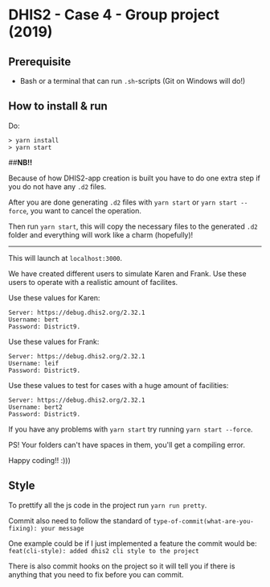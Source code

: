 # DHIS2 - Case 4 - Group project (2019)

## Prerequisite

- Bash or a terminal that can run `.sh`-scripts (Git on Windows will do!)

## How to install & run

Do:

```
> yarn install
> yarn start
```

##****NB!!****

Because of how DHIS2-app creation is built you have to do one extra step if you do not have any `.d2` files.

After you are done generating `.d2` files with `yarn start` or `yarn start --force`, you want to cancel the operation.

Then run `yarn start`, this will copy the necessary files to the generated `.d2` folder and everything will work like a charm (hopefully)!
 

-----
This will launch at `localhost:3000`.

We have created different users to simulate Karen and Frank. Use these users to operate with a realistic amount of facilites.

Use these values for Karen:
```
Server: https://debug.dhis2.org/2.32.1
Username: bert
Password: District9.
```
Use these values for Frank:
```
Server: https://debug.dhis2.org/2.32.1
Username: leif
Password: District9.
```
Use these values to test for cases with a huge amount of facilities:
```
Server: https://debug.dhis2.org/2.32.1
Username: bert2
Password: District9.
```

If you have any problems with `yarn start` try running `yarn start --force`.

PS! Your folders can't have spaces in them, you'll get a compiling error.

Happy coding!! :)))

## Style

To prettify all the js code in the project run `yarn run pretty`.

Commit also need to follow the standard of `type-of-commit(what-are-you-fixing): your message`

One example could be if I just implemented a feature the commit would be: `feat(cli-style): added dhis2 cli style to the project`

There is also commit hooks on the project so it will tell you if there is anything that you need to fix before you can commit.
